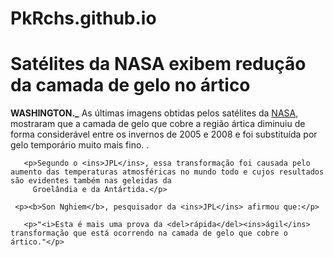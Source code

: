 # PkRchs.github.io

<!DOCTYPE html>
<html lang="pt-br" dir="ltr">
  <head>
    <meta charset="utf-8">
    <title></title>
  </head> 
  <body>
   <h1>Satélites da NASA exibem redução da camada de gelo no ártico</h1>
     <p> <b>WASHINGTON._</b> As últimas imagens obtidas pelos satélites da <ins>NASA</ins>, mostraram que a camada de gelo que cobre a região ártica diminuiu de forma considerável
     entre os invernos de 2005 e 2008 e foi substituída por gelo temporário muito mais fino. .</p>
       
       <p>Segundo o <ins>JPL</ins>, essa transformação foi causada pelo aumento das temperaturas atmosféricas no mundo todo e cujos resultados são evidentes também nas geleidas da
         Groelândia e da Antártida.</p>
       
     <p><b>Son Nghiem</b>, pesquisador da <ins>JPL</ins> afirmou que:</p>
       
       <p>"<i>Esta é mais uma prova da <del>rápida</del><ins>ágil</ins> transformação que está ocorrendo na camada de gelo que cobre o ártico."</p>
  </body>
</html>
